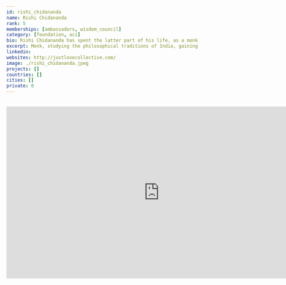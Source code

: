 ```yaml
---
id: rishi_chidananda
name: Rishi Chidananda
rank: 5
memberships: [ambassadors, wisdom_council]
category: [foundation, aci]
bio: Rishi Chidananda has spent the latter part of his life, as a monk, studying the philosophical traditions of India, gaining deep insights into its hidden meaning and timeless practices that are particularly relevant in this day and age. Before entering the spiritual path, he was a successful Investment Banker and entrepreneur. Philosophical teachings contained within ancient scriptures such as the Bhagavad Gita had a significant impact on how he viewed the world and changed the way he approached life. As a former Investment Banker and Entrepreneur, he uses his experience to easily articulate the philosophical teachings of the East in a meaningful way for those looking to bridge the gap between Western and Eastern philosophies.
excerpt: Monk, studying the philosophical traditions of India, gaining deep insights into its hidden meaning.
linkedin: 
websites: http://justlovecollective.com/
image: ./rishi_chidananda.jpeg
projects: []
countries: []
cities: []
private: 0
---
```


<BR>

<iframe src="https://player.vimeo.com/video/413143125" width="800" height="450" frameborder="0" allow="autoplay; fullscreen" allowfullscreen></iframe>

<BR>


